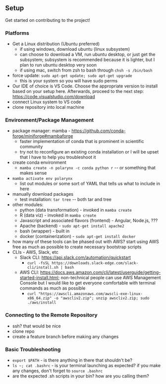 ## Setup
Get started on contributing to the project!

### Platforms
- Get a Linux distribution (Ubuntu preferred)
    - if using windows, download ubuntu (linux subsystem)
    - can choose to download a VM, run ubuntu desktop, or just get the subsystem; subsystem is recommended because it is lighter, but I plan to run ubuntu desktop very soon
    - if using mac, switch from zsh to bash through `chsh -s /bin/bash`
- force update: `sudo apt-get update; sudo apt-get upgrade`
    - this is your system so you will have sudo perms
- Our IDE of choice is VS Code. Choose the appropriate version to install based on your setup here. Afterwards, proceed to the next step: https://code.visualstudio.com/download
- connect Linux system to VS code
- clone repository into local machine 

### Environment/Package Management
- package manager: mamba - https://github.com/conda-forge/miniforge#mambaforge
    - faster implementation of conda that is prominent in scientific community
    - try not to reconfigure an existing conda installation or I will be upset that I have to help you troubleshoot it
- create conda environment
    - `mamba create -n polarynx -c conda python r` -- or something that makes sense
- `mamba activate env polarynx`
    - list out modules or some sort of YAML that tells us what to include in here
- manually download packages
    - test installation: `tar tree` -- both tar and tree
- other modules:
    - python (data transformation) - invoked in `mamba create`
    - R (data viz) - invoked in `mamba create`
    - Javascript and associated flavors (frontend) - Angular, Node.js, ???
    - Apache (backend) - `sudo apt-get install apache2`
    - bash (wrapper) - built in
    - docker (containerization) - `sudo apt-get install docker`
- how many of these tools can be phased out with AWS? start using AWS free as much as possible to create necessary bootstrap scripts
- CLIs - AWS, Slack, etc
    - Slack CLI: https://api.slack.com/automation/quickstart
        - `curl -fsSL https://downloads.slack-edge.com/slack-cli/install.sh | bash`
    - AWS CLI: https://docs.aws.amazon.com/cli/latest/userguide/getting-started-install.html; non-technical people can use AWS Management Console but I would like to get everyone comfortable with terminal commands as much as possible
        - `curl "https://awscli.amazonaws.com/awscli-exe-linux-x86_64.zip" -o "awscliv2.zip"; unzip awscliv2.zip; sudo ./aws/install`

### Connecting to the Remote Repository
- ssh? that would be nice
- clone repo
- create a feature branch before making any changes

### Basic Troubleshooting
- `export $PATH` - is there anything in there that shouldn't be?
- `ls ~; cat .bashrc` - is your terminal launching as expected? if you make any changes, don't forget to `source .bashrc`
- are the expected .sh scripts in your bin? how are you calling them?